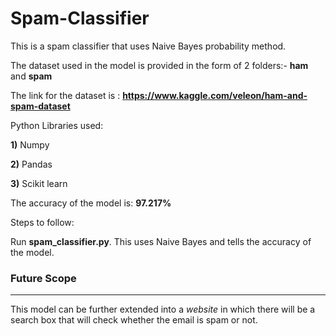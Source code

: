 # Spam-Classifier
This is a spam classifier that uses Naive Bayes probability method.

The dataset used in the model is provided in the form of 2 folders:- **ham** and **spam**

The link for the dataset is : **https://www.kaggle.com/veleon/ham-and-spam-dataset**

Python Libraries used:

**1)** Numpy

**2)** Pandas

**3)** Scikit learn 

The accuracy of the model is: **97.217%**

Steps to follow:

Run **spam_classifier.py**. This uses Naive Bayes and tells the accuracy of the model.

### Future Scope
---

This model can be further extended into a _website_ in which there will be a search box that will check whether the email is spam or not.
